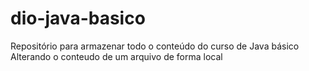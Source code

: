 # dio-java-basico
Repositório para armazenar todo o conteúdo do curso de Java básico
Alterando o conteudo de um arquivo de forma local

